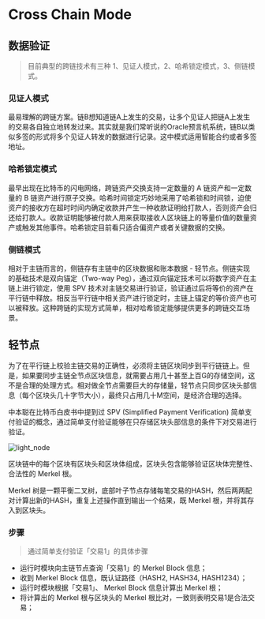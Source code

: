 # Cross Chain Mode

## 数据验证
> 目前典型的跨链技术有三种 1、见证人模式，2、哈希锁定模式，3、侧链模式。

### 见证人模式
最易理解的跨链方案。链B想知道链A上发生的交易，让多个见证人把链A上发生的交易各自独立地转发过来。其实就是我们常听说的Oracle预言机系统，链B以类似多签的形式将多个见证人转发的数据进行记录。这中模式适用智能合约或者多签地址。

### 哈希锁定模式
最早出现在比特币的闪电网络，跨链资产交换支持一定数量的 A 链资产和一定数量的 B 链资产进行原子交换。哈希时间锁定巧妙地采用了哈希锁和时间锁，迫使资产的接收方在超时时间内确定收款并产生一种收款证明给打款人，否则资产会归还给打款人。收款证明能够被付款人用来获取接收人区块链上的等量价值的数量资产或触发其他事件。哈希锁定目前看只适合偏资产或者关键数据的交换。

### 侧链模式
相对于主链而言的，侧链存有主链中的区块数据和账本数据 - 轻节点。侧链实现的基础技术是双向锚定（Two-way Peg），通过双向锚定技术可以将数字资产在主链上进行锁定，使用 SPV 技术对主链交易进行验证，验证通过后将等价的资产在平行链中释放。相反当平行链中相关资产进行锁定时，主链上锚定的等价资产也可以被释放。这种跨链的实现方式简单，相对哈希锁定能够提供更多的跨链交互场景。

## 轻节点
为了在平行链上校验主链交易的正确性，必须将主链区块同步到平行链链上。但是，如果要同步主链全节点区块信息，就需要占用几十甚至上百G的存储空间，这不是合理的处理方式。相对做全节点需要巨大的存储量，轻节点只同步区块头部信息（每个区块头几十字节大小），最终只占用几十M空间，是经济合理的选择。

中本聪在比特币白皮书中提到过 SPV (Simplified Payment Verification) 简单支付验证的概念，通过简单支付验证能够在只存储区块头部信息的条件下对交易进行验证。

![light_node](/zh/light_node.png)

区块链中的每个区块有区块头和区块体组成，区块头包含能够验证区块体完整性、合法性的 Merkel 根。

Merkel 树是一颗平衡二叉树，底部叶子节点存储每笔交易的HASH，然后两两配对计算出新的HASH，重复上述操作直到输出一个结果，既 Merkel 根，并将其存入到区块头。

### 步骤
> 通过简单支付验证「交易1」的具体步骤

- 运行时模块向主链节点查询「交易1」的 Merkel Block 信息；
- 收到 Merkel Block 信息，既认证路径（HASH2, HASH34, HASH1234）；
- 运行时模块根据「交易1」、 Merkel Block 信息计算出 Merkel 根；
- 将计算出的 Merkel 根与区块头的 Merkel 根比对，一致则表明交易1是合法交易；